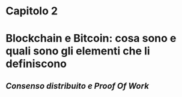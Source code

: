 Capitolo 2
==
Blockchain e Bitcoin: cosa sono e quali sono gli elementi che li definiscono
==

## *Consenso distribuito e Proof Of Work*
